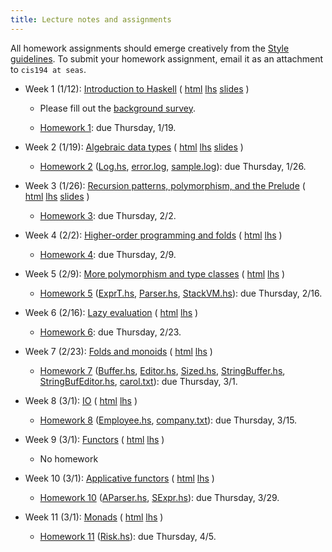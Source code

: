 ```yaml
---
title: Lecture notes and assignments
---
```


All homework assignments should emerge creatively from the [Style
guidelines](docs/style.pdf).  To submit your homework assignment,
email it as an attachment to `cis194 at seas`.

* Week 1 (1/12): [Introduction to Haskell](lectures/2012-01-12.html)
  ( [html](lectures/2012-01-12.html) [lhs](static/2012-01-12.lhs) [slides](static/2012-01-12-slides.pdf) )

    * Please fill out the [background survey](https://docs.google.com/spreadsheet/viewform?hl=en_US&formkey=dFRhaUpqeEtUajFvSW9pcVRQSGU5SVE6MQ#gid=0).

    * [Homework 1](static/hw1.pdf): due Thursday, 1/19.

* Week 2 (1/19): [Algebraic data types](lectures/2012-01-19.html)
  ( [html](lectures/2012-01-19.html) [lhs](static/2012-01-19.lhs) [slides](static/2012-01-19-slides.pdf) )

    * [Homework 2](static/hw2.pdf) ([Log.hs](static/Log.hs), [error.log](static/error.log), [sample.log](static/sample.log)): due Thursday, 1/26.


* Week 3 (1/26): [Recursion patterns, polymorphism, and the Prelude](lectures/2012-01-26.html)
  ( [html](lectures/2012-01-26.html) [lhs](static/2012-01-26.lhs) [slides](static/2012-01-26-slides.pdf) )

    * [Homework 3](static/hw3.pdf): due Thursday, 2/2.

* Week 4 (2/2): [Higher-order programming and folds](lectures/2012-02-02.html) ( [html](lectures/2012-02-02.html) [lhs](static/2012-02-02.lhs) )

    * [Homework 4](static/hw4.pdf): due Thursday, 2/9.

* Week 5 (2/9): [More polymorphism and type classes](lectures/2012-02-09.html) ( [html](lectures/2012-02-09.html) [lhs](static/2012-02-09.lhs) )

    * [Homework 5](static/hw5.pdf) ([ExprT.hs](static/ExprT.hs),
      [Parser.hs](static/Parser.hs), [StackVM.hs](static/StackVM.hs)): due Thursday, 2/16.

* Week 6 (2/16): [Lazy evaluation](lectures/2012-02-16.html) ( [html](lectures/2012-02-16.html) [lhs](static/2012-02-16.lhs) )

    * [Homework 6](static/hw6.pdf): due Thursday, 2/23.

* Week 7 (2/23): [Folds and monoids](lectures/2012-02-23.html) ( [html](lectures/2012-02-23.html) [lhs](static/2012-02-23.lhs) )

    * [Homework 7](static/hw7.pdf) ([Buffer.hs](static/Buffer.hs), [Editor.hs](static/Editor.hs), [Sized.hs](static/Sized.hs), [StringBuffer.hs](static/StringBuffer.hs), [StringBufEditor.hs](static/StringBufEditor.hs), [carol.txt](static/carol.txt)): due Thursday, 3/1.

* Week 8 (3/1): [IO](lectures/2012-03-01.html) ( [html](lectures/2012-03-01.html) [lhs](static/2012-03-01.lhs) )

    * [Homework 8](static/hw8.pdf) ([Employee.hs](static/Employee.hs), [company.txt](static/company.txt)): due Thursday, 3/15.

* Week 9 (3/1): [Functors](lectures/2012-03-15.html) ( [html](lectures/2012-03-15.html) [lhs](static/2012-03-15.lhs) )

    * No homework

* Week 10 (3/1): [Applicative functors](lectures/2012-03-22.html) ( [html](lectures/2012-03-22.html) [lhs](static/2012-03-22.lhs) )

    * [Homework 10](static/hw10.pdf) ([AParser.hs](static/AParser.hs), [SExpr.hs](static/SExpr.hs)): due Thursday, 3/29.

* Week 11 (3/1): [Monads](lectures/2012-03-29.html) ( [html](lectures/2012-03-29.html) [lhs](static/2012-03-29.lhs) )

    * [Homework 11](static/hw11.pdf) ([Risk.hs](static/Risk.hs)): due Thursday, 4/5.
